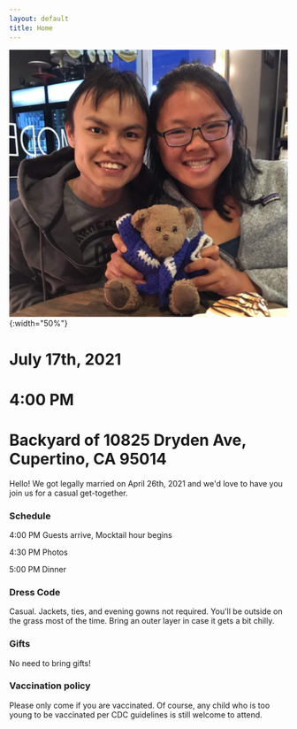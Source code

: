 ```yaml
---
layout: default
title: Home
---
```

![Jean and JJ](images/about_us.jpg){:width="50%"}

# July 17th, 2021
# 4:00 PM
# Backyard of 10825 Dryden Ave, Cupertino, CA 95014

Hello! We got legally married on April 26th, 2021 and we'd love to have you join us for a casual get-together.

### Schedule

4:00 PM Guests arrive, Mocktail hour begins

4:30 PM Photos

5:00 PM Dinner


### Dress Code
Casual. Jackets, ties, and evening gowns not required.
You'll be outside on the grass most of the time.
Bring an outer layer in case it gets a bit chilly.

### Gifts
No need to bring gifts!

### Vaccination policy
Please only come if you are vaccinated. Of course, any child who is too young to be vaccinated per CDC guidelines is still welcome to attend.
